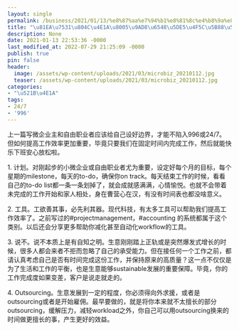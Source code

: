 ```yaml
---
layout: single
permalink: /business/2021/01/13/%e8%87%aa%e7%94%b1%e8%81%8c%e4%b8%9a%e8%80%85%e9%ab%98%e6%95%88%e5%b7%a5%e4%bd%9c%e5%ae%88%e5%88%99/
title: "\u81EA\u7531\u804C\u4E1A\u8005\u9AD8\u6548\u5DE5\u4F5C\u5B88\u5219"
description: None
date: 2021-01-13 22:53:36 -0000
last_modified_at: 2022-07-29 21:25:09 -0000
publish: true
pin: false
header:
  image: /assets/wp-content/uploads/2021/03/microbiz_20210112.jpg
  teaser: /assets/wp-content/uploads/2021/03/microbiz_20210112.jpg
categories:
- "\u521B\u4E1A"
tags:
- 24/7
- '996'
---
```

上一篇写微企业主和自由职业者应该给自己设好边界，才能不陷入996或24/7。但如何提高工作效率更加重要，毕竟只要我们在固定时间内完成工作，然后就能快乐下班安心放松啦。

1\. 计划。对刚起步的小微企业或自由职业者尤为重要，设定好每个月的目标，每个星期的milestone，每天的to-do，确保你on track。每天结束工作的时候，看看自己的to-do list都一条一条划掉了，就会成就感满满，心情愉悦。也就不会带着未完成的工作开始和家人相处，身在曹营心在汉，有没有时间表也都没啥意义。

2\. 工具。工欲善其事，必先利其器。现代科技，有太多工具可以帮助我们提高工作效率了。之前写过的#projectmanagement，#accounting 的系统都属于这个类别。以后还会分享更多帮助你减化甚至自动化workflow的工具。

3\. 说不。说不本质上是有自知之明。生意刚刚踏上正轨或是突然爆发式增长的时候，很多人都会来者不拒而忽略了自己的承受能力。但在接任何一个工作之前，都请认真考虑自己是否有时间完成这份工作，并保持原来的高质量？这一点不仅仅是为了生活和工作的平衡，也是生意能够sustainable发展的重要保障。毕竟，你的工作完成度如果变差，客户是说走就走的。

4\. Outsourcing。生意发展到一定的程度，你必须得向外求援，或者是outsourcing或者是开始雇佣。最早要做的，就是将你本来就不太擅长的部分outsourcing，缓解压力，减轻workload之外，你自己可以用outsourcing换来的时间做更擅长的事，产生更好的效益。
